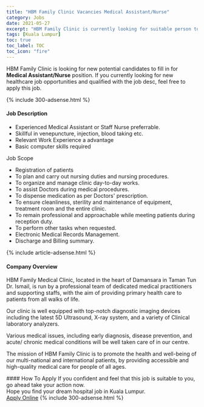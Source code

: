 ```yaml
---
title: "HBM Family Clinic Vacancies Medical Assistant/Nurse" 
category: Jobs 
date: 2021-05-27 
excerpt: "HBM Family Clinic is currently looking for suitable person to fill in the Medical Assistant/Nurse which positioned at Kuala Lumpur" 
tags: [Kuala Lumpur] 
toc: true 
toc_label: TOC 
toc_icon: "fire" 
--- 
```


<p>HBM Family Clinic is looking for new potential candidates to fill in for <b>Medical Assistant/Nurse</b> position. If you currently looking for new healthcare job opportunities and qualified with the job desc, feel free to apply this job.
</p>{% include 300-adsense.html %} 
<div><div><h4>Job Description</h4></div><div><div><span><div><ul><li>Experienced Medical Assistant or Staff Nurse preferrable.</li><li>Skillful in venepuncture, injection, blood taking etc.&#160;</li><li>Relevant Work Experience a advantage</li><li>Basic computer skills required</li></ul><p>Job Scope</p><ul><li>Registration of patients</li><li>To plan and carry out nursing duties and nursing procedures.</li><li>To organize and manage clinic day-to-day works.</li><li>To assist Doctors during medical procedures.</li><li>To dispense medication as per Doctors' prescription.</li><li>To ensure cleanliness, sterility and maintenance of equipment, treatment room and the entire clinic.</li><li>To remain professional and approachable while meeting patients during reception duty.</li><li>To perform other tasks when requested.</li><li>Electronic Medical Records Management.</li><li>Discharge and Billing summary.</li></ul></div></span></div></div></div> 
{% include article-adsense.html %} 
<div><div><h4>Company Overview</h4></div><div><div><span><div><p>HBM Family Medical Clinic, located in the heart of Damansara in Taman Tun Dr. Ismail, is run by a professional team of dedicated medical practitioners and supporting staffs, with the aim of providing primary health care to patients from all walks of life.</p><p>Our clinic is well equipped with top-notch diagnostic imaging devices including the latest 5D Ultrasound, X-ray system, and a variety of&#160;Clinical laboratory analyzers.</p><p>Various medical issues, including early diagnosis, disease prevention, and acute/ chronic medical conditions will be well taken care of in our centre.</p><p>The mission of HBM Family Clinic is to promote the health and well-being of our multi-national and international patients, by providing accessible and high-quality medical care for people of all ages.</p></div></span></div></div></div> 
#### How To Apply 
If you confident and feel that this job is suitable to you, go ahead take your action now. <br/> 
Hope you find your dream hospital job in Kuala Lumpur. <br/> 
<a href="https://www.jobstreet.com.my/en/job/medical-assistant-nurse-4563971?jobId=jobstreet-my-job-4563971" class="btn btn--warning" target="_blank" rel="nofollow noopenner">Apply Online</a> 
{% include 300-adsense.html %} 